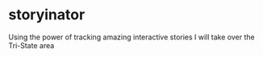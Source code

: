 # storyinator
Using the power of tracking amazing interactive stories I will take over the Tri-State area
